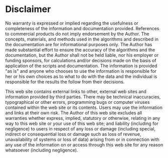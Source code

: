 # Disclaimer

No warranty is expressed or implied regarding the usefulness or completeness of the information and documentation provided. References to commercial products do not imply endorsement by the Author. The concepts, materials, and methods used in the algorithms and described in the documentation are for informational purposes only. The Author has made substantial effort to ensure the accuracy of the algorithms and the documentation, but the Author shall not be held liable, nor his employer or funding sponsors, for calculations and/or decisions made on the basis of application of the scripts and documentation. The information is provided "as is" and anyone who chooses to use the information is responsible for her or his own choices as to what to do with the data and the individual is responsible for the results the follow from their decisions.

This web site contains external links to other, external web sites and information provided by third parties. There may be technical inaccuracies, typographical or other errors, programming bugs or computer viruses contained within the web site or its contents. Users may use the information and links at their own risk. The Author of this web site excludes all warranties whether express, implied, statutory or otherwise, relating in any way to this web site or your use of this web site; and liability (including for negligence) to users in respect of any loss or damage (including special, indirect or consequential loss or damage such as loss of revenue, unavailability of systems or loss of data) arising from or in connection with any use of the information on or access through this web site for any reason whatsoever (including negligence).
